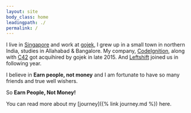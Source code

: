 ```yaml
---
layout: site
body_class: home
leadingpath: ./
permalink: /
---
```


I live in [Singapore](https://en.wikipedia.org/wiki/Singapore) and work at [gojek](https://gojek.com), I grew up in a small town in northern India, studies in Allahabad & Bangalore. 
My company, [CodeIgnition](https://twitter.com/codeignition), along with [C42](https://twitter.com/c42engineering) got acquihired by gojek in late 2015. And [Leftshift](https://twitter.com/leftshifters) joined us in following year. 

I believe in **Earn people, not money** and I am fortunate to have so many friends and true well wishers.

So **Earn People, Not Money!**

You can read more about my [journey]({% link journey.md %}) here.
